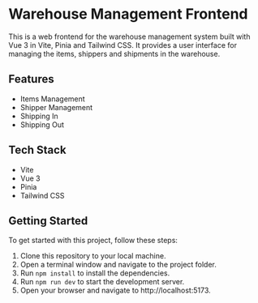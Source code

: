 # Warehouse Management Frontend

This is a web frontend for the warehouse management system built with Vue 3 in Vite, Pinia and Tailwind CSS. It provides a user interface for managing the items, shippers and shipments in the warehouse.

## Features

-   Items Management
-   Shipper Management
-   Shipping In
-   Shipping Out

## Tech Stack

-   Vite
-   Vue 3
-   Pinia
-   Tailwind CSS

## Getting Started

To get started with this project, follow these steps:

1. Clone this repository to your local machine.
2. Open a terminal window and navigate to the project folder.
3. Run `npm install` to install the dependencies.
4. Run `npm run dev` to start the development server.
5. Open your browser and navigate to http://localhost:5173.

